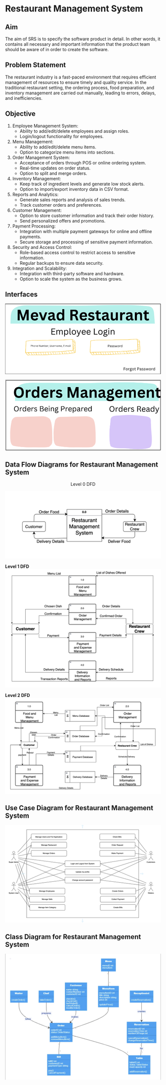 # Restaurant Management System #

## Aim ##

The aim of SRS is to specify the software product in detail. In other words, it contains all necessary and important information that the product team should be aware of in order to create the software.

## Problem Statement ##

The restaurant industry is a fast-paced environment that requires efficient management of resources to ensure timely and quality service. In the traditional restaurant setting, the ordering process, food preparation, and inventory management are carried out manually, leading to errors, delays, and inefficiencies.

## Objective ##

1. Employee Management System:
    - Ability to add/edit/delete employees and assign roles.
    - Login/logout functionality for employees.
2. Menu Management:
    - Ability to add/edit/delete menu items.
    - Option to categorize menu items into sections.
3. Order Management System:
    - Acceptance of orders through POS or online ordering system.
    - Real-time updates on order status.
    - Option to split and merge orders.
4. Inventory Management:
    - Keep track of ingredient levels and generate low stock alerts.
    - Option to import/export inventory data in CSV format.
5. Reports and Analytics:
    - Generate sales reports and analysis of sales trends.
    - Track customer orders and preferences.
6. Customer Management:
    - Option to store customer information and track their order history.
    - Send personalized offers and promotions.
7. Payment Processing:
    - Integration with multiple payment gateways for online and offline payments.
    - Secure storage and processing of sensitive payment information.
8. Security and Access Control:
    - Role-based access control to restrict access to sensitive information.
    - Regular backups to ensure data security.
9. Integration and Scalability:
    - Integration with third-party software and hardware.
    - Option to scale the system as the business grows.

## Interfaces ##

![Interface1](interface1.png)

![Interface2](interface2.png)

## Data Flow Diagrams for Restaurant Management System ##

<center> Level 0 DFD </center>

![level0](level0.png)

**Level 1 DFD**
![level1](level1.png)

**Level 2 DFD**
![level2](level2.png)

## Use Case Diagram for Restaurant Management System ##

![usecasediagram](usecasediagram.jpg)

## Class Diagram for Restaurant Management System ##

![casediagram](casediagram.png)
